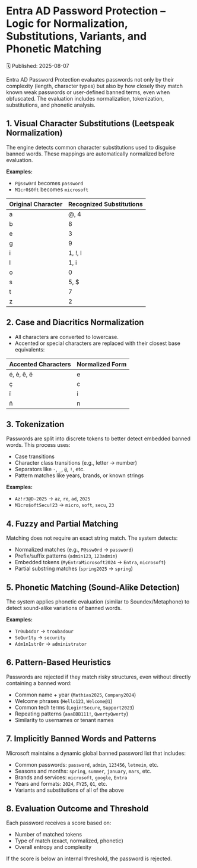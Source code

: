 # Entra AD Password Protection – Logic for Normalization, Substitutions, Variants, and Phonetic Matching
🗓️ Published: 2025-08-07

Entra AD Password Protection evaluates passwords not only by their complexity (length, character types) but also by how closely they match known weak passwords or user-defined banned terms, even when obfuscated. The evaluation includes normalization, tokenization, substitutions, and phonetic analysis.

## 1. Visual Character Substitutions (Leetspeak Normalization)

The engine detects common character substitutions used to disguise banned words. These mappings are automatically normalized before evaluation.

**Examples:**  
- `P@ssw0rd` becomes `password`  
- `M1cr0$0ft` becomes `microsoft`

| Original Character | Recognized Substitutions |
|--------------------|--------------------------|
| a                  | @, 4                     |
| b                  | 8                        |
| e                  | 3                        |
| g                  | 9                        |
| i                  | 1, !, l                  |
| l                  | 1, i                     |
| o                  | 0                        |
| s                  | 5, $                     |
| t                  | 7                        |
| z                  | 2                        |

## 2. Case and Diacritics Normalization

- All characters are converted to lowercase.
- Accented or special characters are replaced with their closest base equivalents:

| Accented Characters | Normalized Form |
|---------------------|------------------|
| é, è, ê, ë          | e                |
| ç                   | c                |
| ï                   | i                |
| ñ                   | n                |

## 3. Tokenization

Passwords are split into discrete tokens to better detect embedded banned words. This process uses:

- Case transitions  
- Character class transitions (e.g., letter → number)  
- Separators like `-`, `_`, `@`, `!`, etc.  
- Pattern matches like years, brands, or known strings

**Examples:**  
- `Az!r3@D-2025` → `az`, `re`, `ad`, `2025`  
- `M1cro$oftSecu!23` → `micro`, `soft`, `secu`, `23`

## 4. Fuzzy and Partial Matching

Matching does not require an exact string match. The system detects:

- Normalized matches (e.g., `P@ssw0rd` → `password`)  
- Prefix/suffix patterns (`admin123`, `123admin`)  
- Embedded tokens (`MyEntraMicrosoft2024` → `Entra`, `microsoft`)  
- Partial substring matches (`spring2025` → `spring`)

## 5. Phonetic Matching (Sound-Alike Detection)

The system applies phonetic evaluation (similar to Soundex/Metaphone) to detect sound-alike variations of banned words.

**Examples:**  
- `Tr0ub4dor` → `troubadour`  
- `SeQur1ty` → `security`  
- `Adm1n1str8r` → `administrator`

## 6. Pattern-Based Heuristics

Passwords are rejected if they match risky structures, even without directly containing a banned word:

- Common name + year (`Mathias2025`, `Company2024`)  
- Welcome phrases (`Hello123`, `Welcome@1`)  
- Common tech terms (`Login!Secure`, `Support2023`)  
- Repeating patterns (`aaaBBB111!`, `QwertyQwerty`)  
- Similarity to usernames or tenant names

## 7. Implicitly Banned Words and Patterns

Microsoft maintains a dynamic global banned password list that includes:

- Common passwords: `password`, `admin`, `123456`, `letmein`, etc.  
- Seasons and months: `spring`, `summer`, `january`, `mars`, etc.  
- Brands and services: `microsoft`, `google`, `Entra`  
- Years and formats: `2024`, `FY25`, `Q1`, etc.  
- Variants and substitutions of all of the above

## 8. Evaluation Outcome and Threshold

Each password receives a score based on:

- Number of matched tokens  
- Type of match (exact, normalized, phonetic)  
- Overall entropy and complexity

If the score is below an internal threshold, the password is rejected.
